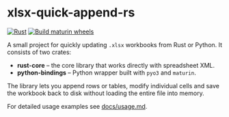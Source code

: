 # xlsx-quick-append-rs
[![Rust](https://github.com/krakotay/xlsx-quick-append-rs/actions/workflows/rust.yml/badge.svg)](https://github.com/krakotay/xlsx-quick-append-rs/actions/workflows/rust.yml)
[![Build maturin wheels](https://github.com/krakotay/xlsx-quick-append-rs/actions/workflows/release.yml/badge.svg?branch=master)](https://github.com/krakotay/xlsx-quick-append-rs/actions/workflows/release.yml)

A small project for quickly updating `.xlsx` workbooks from Rust or Python.
It consists of two crates:

* **rust-core** – the core library that works directly with spreadsheet XML.
* **python-bindings** – Python wrapper built with `pyo3` and `maturin`.

The library lets you append rows or tables, modify individual cells and
save the workbook back to disk without loading the entire file into memory.

For detailed usage examples see [docs/usage.md](docs/usage.md).
